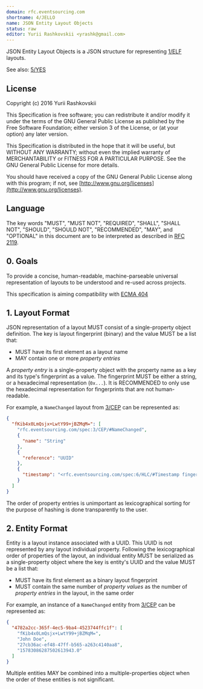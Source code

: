 ```yaml
---
domain: rfc.eventsourcing.com
shortname: 4/JELLO
name: JSON Entity Layout Objects
status: raw
editor: Yurii Rashkovskii <yrashk@gmail.com>
---
```


JSON Entity Layout Objects is a JSON structure for representing [1/ELF](../1/README.md) layouts.

See also: [5/YES](../5/README.md)

## License

Copyright (c) 2016 Yurii Rashkovskii

This Specification is free software; you can redistribute it and/or modify it under the terms of the GNU General Public License as published by the Free Software Foundation; either version 3 of the License, or (at your option) any later version.

This Specification is distributed in the hope that it will be useful, but WITHOUT ANY WARRANTY; without even the implied warranty of MERCHANTABILITY or FITNESS FOR A PARTICULAR PURPOSE. See the GNU General Public License for more details.

You should have received a copy of the GNU General Public License along with this program; if not, see [http://www.gnu.org/licenses](http://www.gnu.org/licenses).

## Language

The key words "MUST", "MUST NOT", "REQUIRED", "SHALL", "SHALL NOT", "SHOULD", "SHOULD NOT", "RECOMMENDED", "MAY", and "OPTIONAL" in this document are to be interpreted as described in [RFC 2119](http://tools.ietf.org/html/rfc2119).

## 0. Goals

To provide a concise, human-readable, machine-parseable universal representation of layouts to be understood and re-used across projects.

This specification is aiming compatibility with [ECMA 404](http://www.ecma-international.org/publications/files/ECMA-ST/ECMA-404.pdf)

## 1. Layout Format

JSON representation of a layout MUST consist of a single-property object definition. The key is layout fingerprint (binary) and the value MUST be a list that:

* MUST have its first element as a layout name
* MAY contain one or more *property entries*

A *property entry* is a single-property object with the property name as a key and its type's fingerprint as a value. The fingerprint MUST be
either a string, or a hexadecimal representation (`0x...`). It is RECOMMENDED
to only use the hexadecimal representation for fingerprints that are not human-readable.

For example, a `NameChanged` layout from [3/CEP](../3/README.md) can be represented as:

```json
{
  "fKib4x0LmQsjx+LwtY99+jBZMqM=": [
    "rfc.eventsourcing.com/spec:3/CEP/#NameChanged",
    {
      "name": "String"
    },
    {
      "reference": "UUID"
    },
    {
      "timestamp": "<rfc.eventsourcing.com/spec:6/HLC/#Timestamp fingerprint>"
    }
  ]
}
```

The order of property entries is unimportant as lexicographical sorting for the purpose of hashing is done transparently to the user.

## 2. Entity Format

Entity is a layout instance associated with a UUID. This UUID is not represented by any layout individual property. Following the lexicographical order of properties of the layout, an individual entity MUST be serialized as a single-property object where the key is entity's UUID and the value MUST be a list that:

* MUST have its first element as a binary layout fingerprint
* MUST contain the same number of *property values* as the number of *property entries* in the layout, in the same order

For example, an instance of a `NameChanged` entity from [3/CEP](../3/README.md) can be represented as:

```json
{
  "4782a2cc-365f-4ec5-9ba4-4523744ffc1f": [
    "fKib4x0LmQsjx+LwtY99+jBZMqM=",
    "John Doe",
    "27cb36ac-ef48-47ff-b565-a263c4140aa8",
    "15783086287502613943.0"
  ]
}
```

Multiple entities MAY be combined into a multiple-properties object when the order of these entities is not significant.
